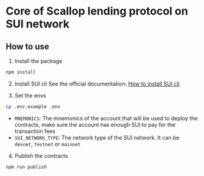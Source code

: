 # Core of Scallop lending protocol on SUI network

## How to use

1. Install the package

```bash
npm install
```

2. Install SUI cli
See the official documentation: [How to install SUI cli](https://docs.sui.io/devnet/build/install)

3. Set the envs
  ```bash
  cp .env.example .env
  ```
  - `MNEMONICS`: The mnemonics of the account that will be used to deploy the contracts, make sure the account has enough SUI to pay for the transaction fees
  - `SUI_NETWORK_TYPE`: The network type of the SUI network. It can be `devnet`, `testnet` or `mainnet`

4. Publish the contracts
  ```bash
  npm run publish
  ```

